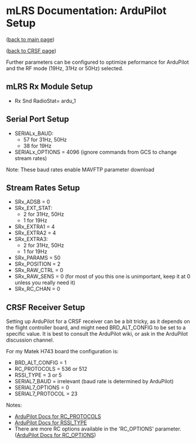 # mLRS Documentation: ArduPilot Setup #

([back to main page](../README.md))

([back to CRSF page](CRSF.md))

Further parameters can be configured to optimize peformance for ArduPilot and the RF mode (19Hz, 31Hz or 50Hz) selected.

## mLRS Rx Module Setup

- Rx Snd RadioStat= ardu_1

## Serial Port Setup

- SERIALx_BAUD:
    - 57 for 31Hz, 50Hz
    - 38 for 19Hz
- SERIALx_OPTIONS = 4096 (ignore commands from GCS to change stream rates)

Note: These baud rates enable MAVFTP parameter download

## Stream Rates Setup

- SRx_ADSB = 0
- SRx_EXT_STAT:
    - 2 for 31Hz, 50Hz
    - 1 for 19Hz
- SRx_EXTRA1 = 4
- SRx_EXTRA2 = 4
- SRx_EXTRA3:
    - 2 for 31Hz, 50Hz
    - 1 for 19Hz
- SRx_PARAMS = 50
- SRx_POSITION = 2
- SRx_RAW_CTRL = 0
- SRx_RAW_SENS = 0 (for most of you this one is unimportant, keep it at 0 unless you really need it)
- SRx_RC_CHAN = 0

## CRSF Receiver Setup

Setting up ArduPilot for a CRSF receiver can be a bit tricky, as it depends on the flight controller board, and might need BRD_ALT_CONFIG to be set to a specific value. It is best to consult the ArduPilot wiki, or ask in the ArduPilot discussion channel.

For my Matek H743 board the configuration is:

- BRD_ALT_CONFIG = 1
- RC_PROTOCOLS = 536 or 512
- RSSI_TYPE = 3 or 5
- SERIAL7_BAUD = irrelevant (baud rate is determined by ArduPilot)
- SERIAL7_OPTIONS = 0
- SERIAL7_PROTOCOL = 23

Notes:
- [ArduPilot Docs for RC_PROTOCOLS](https://ardupilot.org/plane/docs/parameters.html#rc-protocols-rc-protocols-enabled)
- [ArduPilot Docs for RSSI_TYPE](https://ardupilot.org/plane/docs/parameters.html#rssi-type-rssi-type)
- There are more RC options available in the 'RC_OPTIONS' parameter. ([ArduPilot Docs for RC_OPTIONS](https://ardupilot.org/plane/docs/parameters.html#rc-options-rc-options)) 